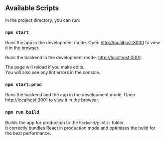 ## Available Scripts

In the project directory, you can run:

### `npm start`

Runs the app in the development mode.
Open [http://localhost:3000](http://localhost:3000) to view it in the browser.

Runs the backend in the development mode.
[http://localhost:3001](http://localhost:3001).

The page will reload if you make edits.<br>
You will also see any lint errors in the console.

### `npm start:prod`

Runs the backend and the app in the development mode.
Open [http://localhost:3001](http://localhost:3001) to view it in the browser.

### `npm run build`

Builds the app for production to the `backend/public` folder.<br>
It correctly bundles React in production mode and optimizes the build for the best performance.

